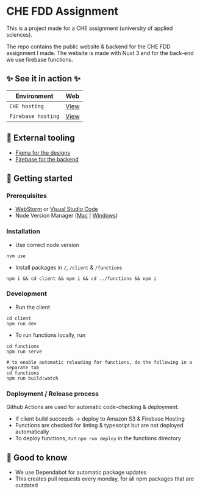 # CHE FDD Assignment

<!-- Describe where this readme is about.  -->

This is a project made for a CHE assignment (university of applied sciences).

The repo contains the public website & backend for the CHE FDD assignment I made. The website is made with Nuxt 3 and
for the back-end we use firebase functions.

## ✨ See it in action ✨

| Environment        | Web                                              |
|--------------------|--------------------------------------------------| 
| `CHE hosting`      | [View](https://fdd.che-ict.nl/2223/mjroeleveld/) |
| `Firebase hosting` | [View](https://che-fdd-assignment.web.app/)      |

## 🧰 External tooling

<!-- Provide links to external used tooling, like a Sketch, Jira, etc. -->

- [Figma for the designs](https://www.figma.com/file/2BVrpjljMfNUsaEuTBbsLU/CHE-FDD?node-id=0%3A1&t=JneFtIXnLIle8Axq-1)
- [Firebase for the backend](https://console.firebase.google.com/u/0/project/che-fdd-assignment)

## 🚀 Getting started

### Prerequisites

<!-- 
   Which software or library's are needed to be able to install this project?
 -->

- [WebStorm](https://www.jetbrains.com/webstorm/) or [Visual Studio Code](https://code.visualstudio.com/)
- Node Version Manager ([Mac](https://github.com/nvm-sh/nvm) | [Windows](https://github.com/coreybutler/nvm-windows))

### Installation

<!-- How to install this project (after having the prerequisites)? -->

- Use correct node version
```shell
nvm use
```
- Install packages in `/`, `/client` & `/functions`
```shell
npm i && cd client && npm i && cd ../functions && npm i
```

### Development

<!-- How to actually start developing? -->

- Run the client
```shell
cd client
npm run dev
```
- To run functions locally, run
```shell
cd functions
npm run serve

# to enable automatic reloading for functions, do the following in a separate tab
cd functions
npm run build:watch
```

### Deployment / Release process

Github Actions are used for automatic code-checking & deployment.
- If client build succeeds -> deploy to Amazon S3 & Firebase Hosting
- Functions are checked for linting & typescript but are not deployed automatically
- To deploy functions, run `npm run deploy` in the functions directory

## 🤚 Good to know

<!-- 
  A place to provide extra information (or links to it) about the project.
-->

- We use Dependabot for automatic package updates
- This creates pull requests every monday, for all npm packages that are outdated
